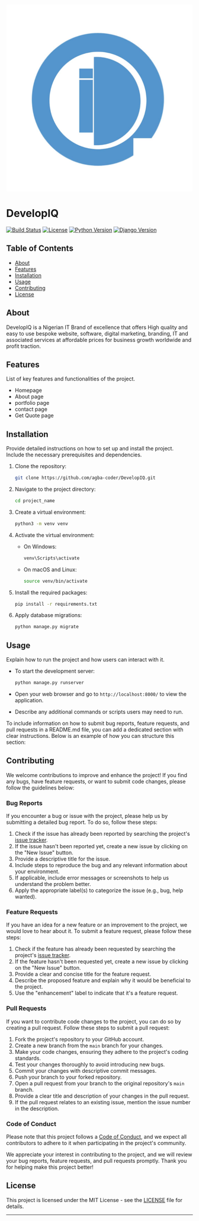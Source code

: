 ![Project Logo](static/assets/img/logo.jpg)
# DevelopIQ


[![Build Status](https://travis-ci.org/github_username/project_name.svg?branch=master)](https://travis-ci.org/agba-coder/DevelopIQ)
[![License](https://img.shields.io/badge/license-MIT-blue.svg)](LICENSE)
[![Python Version](https://img.shields.io/badge/python-3.11.4%2B-blue)](https://www.python.org/downloads/release/python-3114/)
[![Django Version](https://img.shields.io/badge/django-4.0%2B-green)](https://docs.djangoproject.com/en/4.0/releases/4.0/)

## Table of Contents

- [About](#about)
- [Features](#features)
- [Installation](#installation)
- [Usage](#usage)
- [Contributing](#contributing)
- [License](#license)

## About

DevelopIQ is a Nigerian IT Brand of excellence that offers High quality and easy to use bespoke website, software, digital marketing, branding, IT and associated services at affordable prices for business growth worldwide and profit traction.


## Features

List of key features and functionalities of the project.

- Homepage
- About page
- portfolio page
- contact page
- Get Quote page

## Installation

Provide detailed instructions on how to set up and install the project. Include the necessary prerequisites and dependencies.

1. Clone the repository:

   ```bash
   git clone https://github.com/agba-coder/DevelopIQ.git
   ```

2. Navigate to the project directory:

   ```bash
   cd project_name
   ```

3. Create a virtual environment:

   ```bash
   python3 -m venv venv
   ```

4. Activate the virtual environment:

   - On Windows:

     ```bash
     venv\Scripts\activate
     ```

   - On macOS and Linux:

     ```bash
     source venv/bin/activate
     ```

5. Install the required packages:

   ```bash
   pip install -r requirements.txt
   ```

6. Apply database migrations:

   ```bash
   python manage.py migrate
   ```

## Usage

Explain how to run the project and how users can interact with it.

- To start the development server:

  ```bash
  python manage.py runserver
  ```

- Open your web browser and go to `http://localhost:8000/` to view the application.

- Describe any additional commands or scripts users may need to run.

To include information on how to submit bug reports, feature requests, and pull requests in a README.md file, you can add a dedicated section with clear instructions. Below is an example of how you can structure this section:

## Contributing

We welcome contributions to improve and enhance the project! If you find any bugs, have feature requests, or want to submit code changes, please follow the guidelines below:

### Bug Reports

If you encounter a bug or issue with the project, please help us by submitting a detailed bug report. To do so, follow these steps:

1. Check if the issue has already been reported by searching the project's [issue tracker](https://github.com/agba-coder/DevelopIQ/issues).
2. If the issue hasn't been reported yet, create a new issue by clicking on the "New Issue" button.
3. Provide a descriptive title for the issue.
4. Include steps to reproduce the bug and any relevant information about your environment.
5. If applicable, include error messages or screenshots to help us understand the problem better.
6. Apply the appropriate label(s) to categorize the issue (e.g., bug, help wanted).

### Feature Requests

If you have an idea for a new feature or an improvement to the project, we would love to hear about it. To submit a feature request, please follow these steps:

1. Check if the feature has already been requested by searching the project's [issue tracker](https://github.com/agba-coder/DevelopIQ/issues).
2. If the feature hasn't been requested yet, create a new issue by clicking on the "New Issue" button.
3. Provide a clear and concise title for the feature request.
4. Describe the proposed feature and explain why it would be beneficial to the project.
5. Use the "enhancement" label to indicate that it's a feature request.

### Pull Requests

If you want to contribute code changes to the project, you can do so by creating a pull request. Follow these steps to submit a pull request:

1. Fork the project's repository to your GitHub account.
2. Create a new branch from the `main` branch for your changes.
3. Make your code changes, ensuring they adhere to the project's coding standards.
4. Test your changes thoroughly to avoid introducing new bugs.
5. Commit your changes with descriptive commit messages.
6. Push your branch to your forked repository.
7. Open a pull request from your branch to the original repository's `main` branch.
8. Provide a clear title and description of your changes in the pull request.
9. If the pull request relates to an existing issue, mention the issue number in the description.

### Code of Conduct

Please note that this project follows a [Code of Conduct](link_to_code_of_conduct), and we expect all contributors to adhere to it when participating in the project's community.

We appreciate your interest in contributing to the project, and we will review your bug reports, feature requests, and pull requests promptly. Thank you for helping make this project better!

## License

This project is licensed under the MIT License - see the [LICENSE](LICENSE) file for details.

---

